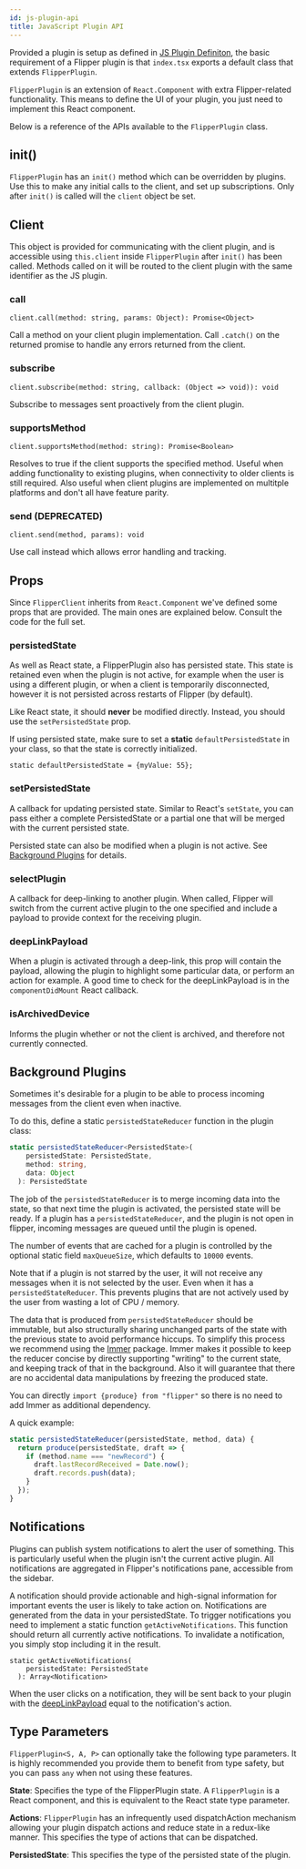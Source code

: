 ```yaml
---
id: js-plugin-api
title: JavaScript Plugin API
---
```


Provided a plugin is setup as defined in [JS Plugin Definiton](js-setup), the basic requirement of a Flipper plugin is that `index.tsx` exports a default class that extends `FlipperPlugin`.

`FlipperPlugin` is an extension of `React.Component` with extra Flipper-related functionality. This means to define the UI of your plugin, you just need to implement this React component.

Below is a reference of the APIs available to the `FlipperPlugin` class.

## init()
`FlipperPlugin` has an `init()` method which can be overridden by plugins. Use this to make any initial calls to the client, and set up subscriptions. Only after `init()` is called will the `client` object be set.

## Client

This object is provided for communicating with the client plugin, and is accessible using `this.client` inside `FlipperPlugin` after `init()` has been called. Methods called on it will be routed to the client plugin with the same identifier as the JS plugin.

### call
`client.call(method: string, params: Object): Promise<Object>`

Call a method on your client plugin implementation. Call `.catch()` on the returned promise to handle any errors returned from the client.

### subscribe
`client.subscribe(method: string, callback: (Object => void)): void`

Subscribe to messages sent proactively from the client plugin.

### supportsMethod
`client.supportsMethod(method: string): Promise<Boolean>`

Resolves to true if the client supports the specified method. Useful when adding functionality to existing plugins, when connectivity to older clients is still required. Also useful when client plugins are implemented on multitple platforms and don't all have feature parity.

### send (DEPRECATED)
`client.send(method, params): void`

Use call instead which allows error handling and tracking.

## Props

Since `FlipperClient` inherits from `React.Component` we've defined some props that are provided. The main ones are explained below. Consult the code for the full set.

### persistedState
As well as React state, a FlipperPlugin also has persisted state. This state is retained even when the plugin is not active, for example when the user is using a different plugin, or when a client is temporarily disconnected, however it is not persisted across restarts of Flipper (by default).

Like React state, it should **never** be modified directly. Instead, you should use the `setPersistedState` prop.

If using persisted state, make sure to set a **static** `defaultPersistedState` in your class, so that the state is correctly initialized.

`static defaultPersistedState = {myValue: 55};`

### setPersistedState
A callback for updating persisted state. Similar to React's `setState`, you can pass either a complete PersistedState or a partial one that will be merged with the current persisted state.

Persisted state can also be modified when a plugin is not active. See [Background Plugins](#background-plugins) for details.

### selectPlugin
A callback for deep-linking to another plugin. When called, Flipper will switch from the current active plugin to the one specified and include a payload to provide context for the receiving plugin.

### deepLinkPayload
When a plugin is activated through a deep-link, this prop will contain the payload, allowing the plugin to highlight some particular data, or perform an action for example. A good time to check for the deepLinkPayload is in the `componentDidMount` React callback.

### isArchivedDevice
Informs the plugin whether or not the client is archived, and therefore not currently connected.

## Background Plugins

Sometimes it's desirable for a plugin to be able to process incoming messages from the client even when inactive.

To do this, define a static `persistedStateReducer` function in the plugin class:

```typescript
static persistedStateReducer<PersistedState>(
    persistedState: PersistedState,
    method: string,
    data: Object
  ): PersistedState
```

The job of the `persistedStateReducer` is to merge incoming data into the state, so that next time the plugin is activated, the persisted state will be ready.
If a plugin has a `persistedStateReducer`, and the plugin is not open in flipper, incoming messages are queued until the plugin is opened.

The number of events that are cached for a plugin is controlled by the optional static field `maxQueueSize`, which defaults to `10000` events.

<div class="warning">

Note that if a plugin is not starred by the user, it will not receive any messages when it is not selected by the user. Even when it has a `persistedStateReducer`. This prevents plugins that are not actively used by the user from wasting a lot of CPU / memory.

</div>

The data that is produced from `persistedStateReducer` should be immutable, but also structurally sharing unchanged parts of the state with the previous state to avoid performance hiccups. To simplify this process we recommend using the [Immer](https://immerjs.github.io/immer/docs/introduction) package.
Immer makes it possible to keep the reducer concise by directly supporting "writing" to the current state, and keeping track of that in the background.
Also it will guarantee that there are no accidental data manipulations by freezing the produced state.

You can directly `import {produce} from "flipper"` so there is no need to add Immer as additional dependency.

A quick example:

```typescript
static persistedStateReducer(persistedState, method, data) {
  return produce(persistedState, draft => {
    if (method.name === "newRecord") {
      draft.lastRecordReceived = Date.now();
      draft.records.push(data);
    }
  });
}
```


## Notifications

Plugins can publish system notifications to alert the user of something. This is particularly useful when the plugin isn't the current active plugin. All notifications are aggregated in Flipper's notifications pane, accessible from the sidebar.

A notification should provide actionable and high-signal information for important events the user is likely to take action on. Notifications are generated from the data in your persistedState. To trigger notifications you need to implement a static function `getActiveNotifications`. This function should return all currently active notifications. To invalidate a notification, you simply stop including it in the result.
```
static getActiveNotifications(
    persistedState: PersistedState
  ): Array<Notification>
```

When the user clicks on a notification, they will be sent back to your plugin with the [deepLinkPayload](#deeplinkpayload) equal to the notification's action.

## Type Parameters
`FlipperPlugin<S, A, P>` can optionally take the following type parameters. It is highly recommended you provide them to benefit from type safety, but you can pass `any` when not using these features.

**State**: Specifies the type of the FlipperPlugin state. A `FlipperPlugin` is a React component, and this is equivalent to the React state type parameter.

**Actions**: `FlipperPlugin` has an infrequently used dispatchAction mechanism allowing your plugin dispatch actions and reduce state in a redux-like manner. This specifies the type of actions that can be dispatched.

**PersistedState**: This specifies the type of the persisted state of the plugin.
